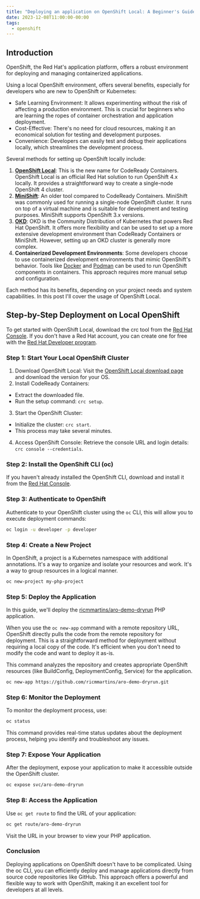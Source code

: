 ```yaml
---
title: "Deploying an application on OpenShift Local: A Beginner's Guide"
date: 2023-12-08T11:00:00-00:00
tags:
  - openshift
---
```


## Introduction

OpenShift, the Red Hat's application platform, offers a robust environment for deploying and managing containerized applications. 

Using a local OpenShift environment, offers several benefits, especially for developers who are new to OpenShift or Kubernetes:

- Safe Learning Environment: It allows experimenting without the risk of affecting a production environment. This is crucial for beginners who are learning the ropes of container orchestration and application deployment.
- Cost-Effective: There's no need for cloud resources, making it an economical solution for testing and development purposes.
- Convenience: Developers can easily test and debug their applications locally, which streamlines the development process.

Several methods for setting up OpenShift locally include:

1. **[OpenShift Local](https://developers.redhat.com/products/openshift-local/overview)**: This is the new name for CodeReady Containers. OpenShift Local is an official Red Hat solution to run OpenShift 4.x locally. It provides a straightforward way to create a single-node OpenShift 4 cluster.
2. **[MiniShift](https://github.com/minishift/minishift)**: An older tool compared to CodeReady Containers. MiniShift was commonly used for running a single-node OpenShift cluster. It runs on top of a virtual machine and is suitable for development and testing purposes. MiniShift supports OpenShift 3.x versions.
3. **[OKD](https://www.okd.io/)**: OKD is the Community Distribution of Kubernetes that powers Red Hat OpenShift. It offers more flexibility and can be used to set up a more extensive development environment than CodeReady Containers or MiniShift. However, setting up an OKD cluster is generally more complex.
4. **Containerized Development Environments**: Some developers choose to use containerized development environments that mimic OpenShift's behavior. Tools like [Docker](https://www.docker.com/) and [Podman](https://podman.io/) can be used to run OpenShift components in containers. This approach requires more manual setup and configuration.

Each method has its benefits, depending on your project needs and system capabilities. In this post I'll cover the usage of OpenShift Local.

## Step-by-Step Deployment on Local OpenShift

To get started with OpenShift Local, download the crc tool from the [Red Hat Console](https://console.redhat.com/openshift/create/local). If you don't have a Red Hat account, you can create one for free with the [Red Hat Developer program](https://developers.redhat.com/about).

### Step 1: Start Your Local OpenShift Cluster

1. Download OpenShift Local: Visit the [OpenShift Local download page](https://cloud.redhat.com/openshift/install/crc/installer-provisioned) and download the version for your OS.
2. Install CodeReady Containers:
- Extract the downloaded file.
- Run the setup command: `crc setup`.
3. Start the OpenShift Cluster:
- Initialize the cluster: `crc start`.
- This process may take several minutes.
4. Access OpenShift Console:
Retrieve the console URL and login details: `crc console --credentials`.

### Step 2: Install the OpenShift CLI (oc)

If you haven't already installed the OpenShift CLI, download and install it from the [Red Hat Console](https://console.redhat.com/openshift/downloads#tool-oc).

### Step 3: Authenticate to OpenShift

Authenticate to your OpenShift cluster using the `oc` CLI,  this will allow you to execute deployment commands:

```bash
oc login -u developer -p developer
```

### Step 4: Create a New Project

In OpenShift, a project is a Kubernetes namespace with additional annotations. It's a way to organize and isolate your resources and work.  It's a way to group resources in a logical manner.

```bash
oc new-project my-php-project
```

### Step 5: Deploy the Application

In this guide, we'll deploy the [ricmmartins/aro-demo-dryrun](https://github.com/ricmmartins/aro-demo-dryrun) PHP application. 

When you use the `oc new-app` command with a remote repository URL, OpenShift directly pulls the code from the remote repository for deployment. This is a straightforward method for deployment without requiring a local copy of the code. It's efficient when you don't need to modify the code and want to deploy it as-is.

This command analyzes the repository and creates appropriate OpenShift resources (like BuildConfig, DeploymentConfig, Service) for the application.

```bash
oc new-app https://github.com/ricmmartins/aro-demo-dryrun.git
```

### Step 6: Monitor the Deployment

To monitor the deployment process, use:

```bash
oc status
```
This command provides real-time status updates about the deployment process, helping you identify and troubleshoot any issues.

### Step 7: Expose Your Application

After the deployment, expose your application to make it accessible outside the OpenShift cluster. 

```bash
oc expose svc/aro-demo-dryrun
```

### Step 8: Access the Application

Use `oc get route` to find the URL of your application:

```bash
oc get route/aro-demo-dryrun
```

Visit the URL in your browser to view your PHP application.

### Conclusion

Deploying applications on OpenShift doesn't have to be complicated. Using the oc CLI, you can efficiently deploy and manage applications directly from source code repositories like GitHub. This approach offers a powerful and flexible way to work with OpenShift, making it an excellent tool for developers at all levels.
